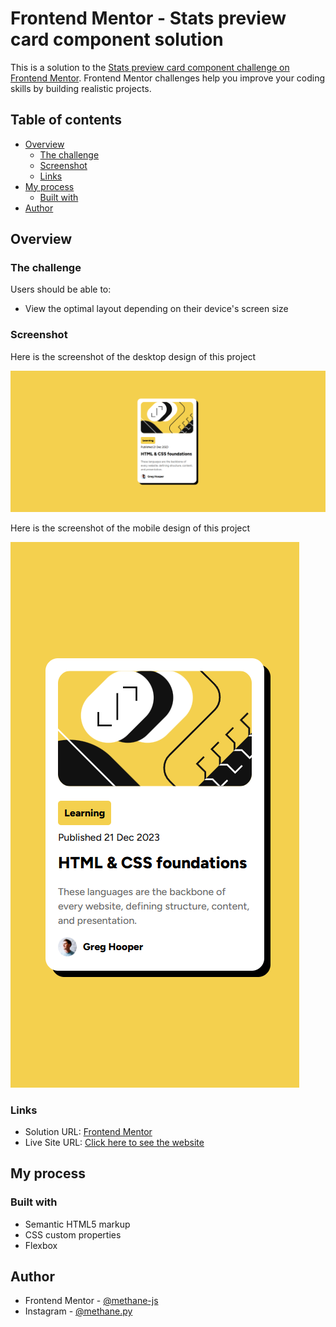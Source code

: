# Frontend Mentor - Stats preview card component solution

This is a solution to the [Stats preview card component challenge on Frontend Mentor](https://www.frontendmentor.io/challenges/stats-preview-card-component-8JqbgoU62). Frontend Mentor challenges help you improve your coding skills by building realistic projects. 

## Table of contents

- [Overview](#overview)
  - [The challenge](#the-challenge)
  - [Screenshot](#screenshot)
  - [Links](#links)
- [My process](#my-process)
  - [Built with](#built-with)
- [Author](#author)

## Overview

### The challenge

Users should be able to:

- View the optimal layout depending on their device's screen size

### Screenshot

Here is the screenshot of the desktop design of this project

![](Desktop.png)

Here is the screenshot of the mobile design of this project

![](Mobile.png)

### Links

- Solution URL: [Frontend Mentor](https://www.frontendmentor.io/solutions/responsize-blog-card-using-css-FIILU3Y1Sk)
- Live Site URL: [Click here to see the website](https://blog-card-one-ochre.vercel.app)

## My process

### Built with

- Semantic HTML5 markup
- CSS custom properties
- Flexbox

## Author

- Frontend Mentor - [@methane-js](https://www.frontendmentor.io/profile/methane-js)
- Instagram - [@methane.py](https://www.instagram.com/methane.py/)


